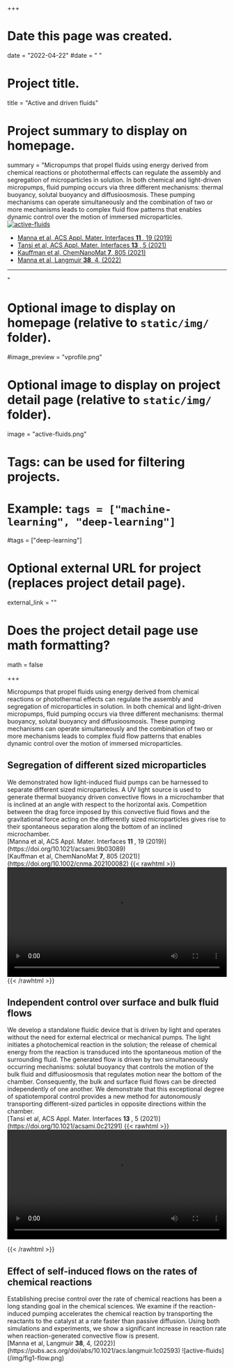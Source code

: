 +++
# Date this page was created.
date = "2022-04-22"
#date = " "

# Project title.
title = "Active and driven fluids"

# Project summary to display on homepage.
summary = "Micropumps that propel fluids using energy derived from chemical reactions or photothermal effects can regulate the assembly and segregation of microparticles in solution. In both chemical and light-driven micropumps, fluid pumping occurs via three different mechanisms: thermal buoyancy, solutal buoyancy and diffusioosmosis. These pumping mechanisms can operate simultaneously and the combination of two or more mechanisms leads to complex fluid flow patterns that enables dynamic control over the motion of immersed microparticles.  [ ![active-fluids](/img/active-fluids.png)](/research1/active-driven-fluids/)  <ul> <li>[Manna et al,  ACS Appl. Mater. Interfaces <b> 11 </b>, 19 (2019)](https://doi.org/10.1021/acsami.9b03089)</li> <li>[Tansi et al, ACS Appl. Mater. Interfaces <b> 13 </b>, 5 (2021)](https://doi.org/10.1021/acsami.0c21291)</li> <li>[Kauffman et al, ChemNanoMat <b> 7</b>, 805 (2021)](https://doi.org/10.1002/cnma.202100082)</li> <li>[Manna et al, Langmuir <b>38</b>, 4, (2022)](https://pubs.acs.org/doi/abs/10.1021/acs.langmuir.1c02593)</li></ul> <hr>"

# Optional image to display on homepage (relative to `static/img/` folder).
#image_preview = "vprofile.png"


# Optional image to display on project detail page (relative to `static/img/` folder).
image = "active-fluids.png"

# Tags: can be used for filtering projects.
# Example: `tags = ["machine-learning", "deep-learning"]`
#tags = ["deep-learning"]

# Optional external URL for project (replaces project detail page).
external_link = ""

# Does the project detail page use math formatting?
math = false

+++

Micropumps that propel fluids using energy derived from chemical reactions or photothermal effects can regulate the assembly and segregation of microparticles in solution. In both chemical and light-driven micropumps, fluid pumping occurs via three different mechanisms: thermal buoyancy, solutal buoyancy and diffusioosmosis. These pumping mechanisms can operate simultaneously and the combination of two or more mechanisms leads to complex fluid flow patterns that enables dynamic control over the motion of immersed microparticles.

<h2> Segregation of different sized microparticles</h2>   We demonstrated how light-induced fluid pumps can be harnessed to separate different sized microparticles. A UV light source is used to generate thermal buoyancy driven convective flows in a microchamber that is inclined at an angle with respect to the horizontal axis. Competition between the drag force imposed by this convective fluid flows and the gravitational force acting on the differently sized microparticles gives rise to their spontaneous separation along the bottom of an inclined microchamber. <br> [Manna et al,  ACS Appl. Mater. Interfaces <b> 11 </b>, 19 (2019)](https://doi.org/10.1021/acsami.9b03089) <br> [Kauffman et al, ChemNanoMat <b> 7</b>, 805 (2021)](https://doi.org/10.1002/cnma.202100082)
{{< rawhtml >}} 
<video width=100% controls autoplay>
    <source src="/img/V3s.mp4" type="video/mp4">
    Your browser does not support the video tag.  
</video>
{{< /rawhtml >}}


<h2> Independent control over surface and bulk fluid flows</h2>   We develop a standalone fluidic device that is driven by light and operates without the need for external electrical or mechanical pumps. The light initiates a photochemical reaction in the solution; the release of chemical energy from the reaction is transduced into the spontaneous motion of the surrounding fluid. The generated flow is driven by two simultaneously occurring mechanisms: solutal buoyancy that controls the motion of the bulk fluid and diffusioosmosis that regulates motion near the bottom of the chamber. Consequently, the bulk and surface fluid flows can be directed independently of one another. We demonstrate that this exceptional degree of spatiotemporal control provides a new method for autonomously transporting different-sized particles in opposite directions within the chamber. <br> [Tansi et al, ACS Appl. Mater. Interfaces <b> 13 </b>, 5 (2021)](https://doi.org/10.1021/acsami.0c21291)
{{< rawhtml >}} 

<video width=100% controls autoplay>
    <source src="/img/VideoS4.mp4" type="video/mp4">
    Your browser does not support the video tag.  
</video>

{{< /rawhtml >}}


<h2> Effect of self-induced flows on the rates of chemical reactions</h2>    Establishing precise control over the rate of chemical reactions has been a long standing goal in the chemical sciences.  We examine if the reaction-induced pumping accelerates the chemical reaction by transporting the reactants to the catalyst at a rate faster than passive diffusion. Using both simulations and experiments, we show a significant increase in reaction rate when reaction-generated convective flow is present.<br>[Manna et al, Langmuir <b>38</b>, 4, (2022)](https://pubs.acs.org/doi/abs/10.1021/acs.langmuir.1c02593)
![active-fluids](/img/fig1-flow.png)




